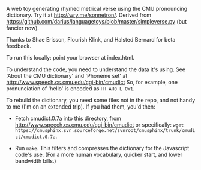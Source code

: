 A web toy generating rhymed metrical verse using the CMU pronouncing
dictionary. Try it at http://wry.me/sonnetron/. Derived from
https://github.com/darius/languagetoys/blob/master/simpleverse.py (but
fancier now).

Thanks to Shae Erisson, Flourish Klink, and Halsted Bernard for beta
feedback.

To run this locally: point your browser at index.html.

To understand the code, you need to understand the data it's using.
See 'About the CMU dictionary' and 'Phoneme set' at
http://www.speech.cs.cmu.edu/cgi-bin/cmudict
So, for example, one pronunciation of 'hello' is encoded as
`HH AH0 L OW1`.

To rebuild the dictionary, you need some files not in the repo, and
not handy to me (I'm on an extended trip). If you had them, you'd then:

  * Fetch cmudict.0.7a into this directory, from
    http://www.speech.cs.cmu.edu/cgi-bin/cmudict
    or specifically: `wget https://cmusphinx.svn.sourceforge.net/svnroot/cmusphinx/trunk/cmudict/cmudict.0.7a`.

  * Run `make`. This filters and compresses the dictionary for the
    Javascript code's use. (For a more human vocabulary, quicker start,
    and lower bandwidth bills.)

